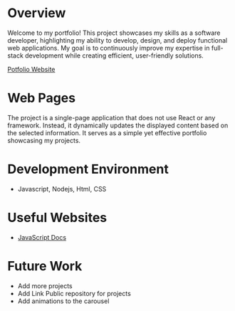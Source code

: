 # Overview

Welcome to my portfolio! This project showcases my skills as a software developer, highlighting my ability to develop, design, and deploy functional web applications. My goal is to continuously improve my expertise in full-stack development while creating efficient, user-friendly solutions.

[Potfolio Website](https://portfoliojuanvalencia.netlify.app/)

# Web Pages

The project is a single-page application that does not use React or any framework. Instead, it dynamically updates the displayed content based on the selected information. It serves as a simple yet effective portfolio showcasing my projects.

# Development Environment

- Javascript, Nodejs, Html, CSS

# Useful Websites

- [JavaScript Docs](https://developer.mozilla.org/es/docs/Web/JavaScript)

# Future Work

- Add more projects
- Add Link Public repository for projects
- Add animations to the carousel
